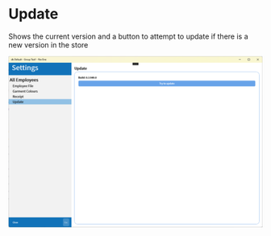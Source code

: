 # Update

Shows the current version and a button to attempt to update if there is a new version in the store

![Update](/.attachments/Documentation/Update.png "Update")